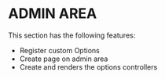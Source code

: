 # ADMIN AREA

 This section has the following features:
  - Register custom Options
  - Create page on admin area
  - Create and renders the options controllers